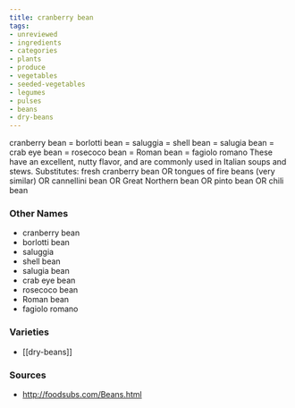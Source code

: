 ```yaml
---
title: cranberry bean
tags:
- unreviewed
- ingredients
- categories
- plants
- produce
- vegetables
- seeded-vegetables
- legumes
- pulses
- beans
- dry-beans
---
```

cranberry bean = borlotti bean = saluggia = shell bean = salugia bean = crab eye bean = rosecoco bean = Roman bean = fagiolo romano These have an excellent, nutty flavor, and are commonly used in Italian soups and stews. Substitutes: fresh cranberry bean OR tongues of fire beans (very similar) OR cannellini bean OR Great Northern bean OR pinto bean OR chili bean

### Other Names

* cranberry bean
* borlotti bean
* saluggia
* shell bean
* salugia bean
* crab eye bean
* rosecoco bean
* Roman bean
* fagiolo romano

### Varieties

* [[dry-beans]]

### Sources
* http://foodsubs.com/Beans.html
